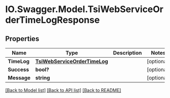 # IO.Swagger.Model.TsiWebServiceOrderTimeLogResponse
## Properties

Name | Type | Description | Notes
------------ | ------------- | ------------- | -------------
**TimeLog** | [**TsiWebServiceOrderTimeLog**](TsiWebServiceOrderTimeLog.md) |  | [optional] 
**Success** | **bool?** |  | [optional] 
**Message** | **string** |  | [optional] 

[[Back to Model list]](../README.md#documentation-for-models) [[Back to API list]](../README.md#documentation-for-api-endpoints) [[Back to README]](../README.md)

